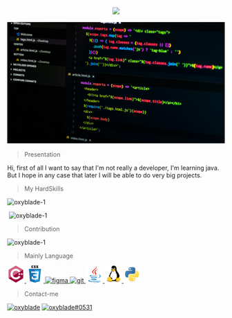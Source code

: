 <p style="margin: 15px;" align="center">
    <img src="https://readme-typing-svg.herokuapp.com?duration=2000&color=16EB27&center=true&vCenter=true&lines=developer+beginner;addict+to+code;minecraft+for+life">
</p>

<!-- Banner -->

![banner](https://github.com/oxyblade-1/oxyblade-1/blob/main/banner.jpg)

<!-- About me -->

> Presentation

Hi, first of all I want to say that I'm not really a developer, I'm learning java.
But I hope in any case that later I will be able to do very big projects.

<!-- Competence -->
> My HardSkills

<p>
    <img src="https://github-readme-stats.vercel.app/api/top-langs?username=oxyblade-1&show_icons=true&locale=en&layout=compact&theme=dark" alt="oxyblade-1" />
</p>
<p>
    &nbsp;<img src="https://github-readme-stats.vercel.app/api?username=oxyblade-1&show_icons=true&locale=en&theme=dark" alt="oxyblade-1" />
</p>

<!-- Build added -->
> Contribution

<p>
    <img src="https://github-readme-streak-stats.herokuapp.com/?user=oxyblade-1&&theme=dark" alt="oxyblade-1" />
</p>

<!-- code language -->
> Mainly Language

<p> <a href="https://www.w3schools.com/cpp/" target="_blank" rel="noreferrer"> <img src="https://raw.githubusercontent.com/devicons/devicon/master/icons/cplusplus/cplusplus-original.svg" alt="cplusplus" width="40" height="40"/> </a> <a href="https://www.w3schools.com/css/" target="_blank" rel="noreferrer"> <img src="https://raw.githubusercontent.com/devicons/devicon/master/icons/css3/css3-original-wordmark.svg" alt="css3" width="40" height="40"/> </a> <a href="https://www.figma.com/" target="_blank" rel="noreferrer"> <img src="https://www.vectorlogo.zone/logos/figma/figma-icon.svg" alt="figma" width="40" height="40"/> </a> <a href="https://git-scm.com/" target="_blank" rel="noreferrer"> <img src="https://www.vectorlogo.zone/logos/git-scm/git-scm-icon.svg" alt="git" width="40" height="40"/> </a> <a href="https://www.java.com" target="_blank" rel="noreferrer"> <img src="https://raw.githubusercontent.com/devicons/devicon/master/icons/java/java-original.svg" alt="java" width="40" height="40"/> </a> <a href="https://www.linux.org/" target="_blank" rel="noreferrer"> <img src="https://raw.githubusercontent.com/devicons/devicon/master/icons/linux/linux-original.svg" alt="linux" width="40" height="40"/> </a> <a href="https://www.python.org" target="_blank" rel="noreferrer"> <img src="https://raw.githubusercontent.com/devicons/devicon/master/icons/python/python-original.svg" alt="python" width="40" height="40"/> </a> </p>

<!-- for more -->
> Contact-me

<p>
<a href="https://www.youtube.com/c/oxyblade" target="blank"><img src="https://raw.githubusercontent.com/rahuldkjain/github-profile-readme-generator/master/src/images/icons/Social/youtube.svg" alt="oxyblade" height="30" width="40" /></a>
<a href="https://discord.gg/oxyblade#0531" target="blank"><img src="https://raw.githubusercontent.com/rahuldkjain/github-profile-readme-generator/master/src/images/icons/Social/discord.svg" alt="oxyblade#0531" height="30" width="40" /></a>
</p>


